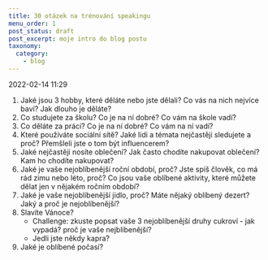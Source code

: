 ```yaml
---
title: 30 otázek na trénování speakingu
menu_order: 1
post_status: draft
post_excerpt: moje intro do blog postu
taxonomy:
  category:
    - blog
---
```


2022-02-14 11:29

<!-- ADD AT LEAST 1 PICTURE -->

1. Jaké jsou 3 hobby, které děláte nebo jste dělali? Co vás na nich nejvíce baví? Jak dlouho je děláte?
2. Co studujete za školu? Co je na ní dobré? Co vám na škole vadí?
3. Co děláte za práci? Co je na ní dobré? Co vám na ní vadí?
4. Které používáte sociální sítě? Jaké lidi a témata nejčastěji sledujete a proč? Přemšleli jste o tom být influencerem?
5. Jaké nejčastěji nosíte oblečení? Jak často chodíte nakupovat oblečení? Kam ho chodíte nakupovat?
6. Jaké je vaše nejoblíbenější roční období, proč? Jste spíš člověk, co má rád zimu nebo léto, proč? Co jsou vaše oblíbené aktivity, které můžete dělat jen v nějakém ročním období?
7. Jaké je vaše nejoblíbenější jídlo, proč? Máte nějaký oblíbený dezert? Jaký a proč je nejoblíbenější?
8. Slavíte Vánoce?
   - Challenge: zkuste popsat vaše 3 nejoblíbenější druhy cukroví - jak vypadá? proč je vaše nejblíbenější?
   - Jedli jste někdy kapra?
9. Jaké je oblíbené počasí?
